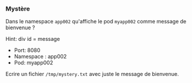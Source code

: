 
### Mystère 

Dans le namespace `app002` qu'affiche le pod `myapp002` comme message de bienvenue ?

Hint: div id = message

- Port: 8080
- Namespace : app002
- Pod: myapp002

Ecrire un fichier `/tmp/mystery.txt` avec juste le message de bienvenue.
